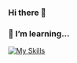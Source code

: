 ### Hi there 👋

### 🌱 I’m learning...

[![My Skills](https://skillicons.dev/icons?i=js,ts,html,css,sass,nodejs,react,nextjs,prisma,nestjs,ruby,rails)](https://skillicons.dev)



